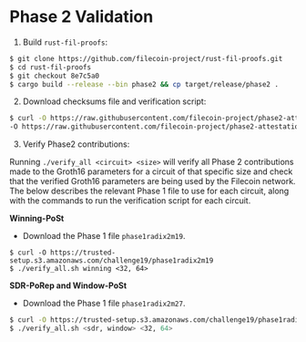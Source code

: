 # Phase 2 Validation

1. Build `rust-fil-proofs`:

```bash
$ git clone https://github.com/filecoin-project/rust-fil-proofs.git
$ cd rust-fil-proofs
$ git checkout 8e7c5a0
$ cargo build --release --bin phase2 && cp target/release/phase2 .
```

2. Download checksums file and verification script:

```bash
$ curl -O https://raw.githubusercontent.com/filecoin-project/phase2-attestations/master/b288702/b288702.b2sums \
-O https://raw.githubusercontent.com/filecoin-project/phase2-attestations/master/b288702/verify_all.sh && chmod +x verify_all.sh
```

3. Verify Phase2 contributions:

Running `./verify_all <circuit> <size>` will verify all Phase 2 contributions made to the Groth16 parameters for a circuit of that specific size and check that the verified Groth16 parameters are being used by the Filecoin network. The below describes the relevant Phase 1 file to use for each circuit, along with the commands to run the verification script for each circuit.

**Winning-PoSt**

* Download the Phase 1 file `phase1radix2m19`.

```
$ curl -O https://trusted-setup.s3.amazonaws.com/challenge19/phase1radix2m19
$ ./verify_all.sh winning <32, 64>
```

**SDR-PoRep and Window-PoSt**

* Download the Phase 1 file `phase1radix2m27`.

```bash
$ curl -O https://trusted-setup.s3.amazonaws.com/challenge19/phase1radix2m27
$ ./verify_all.sh <sdr, window> <32, 64>
```

